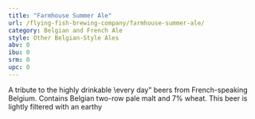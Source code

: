 ```yaml
---
title: "Farmhouse Summer Ale"
url: /flying-fish-brewing-company/farmhouse-summer-ale/
category: Belgian and French Ale
style: Other Belgian-Style Ales
abv: 0
ibu: 0
srm: 0
upc: 0
---
```

A tribute to the highly drinkable \every day\" beers from French-speaking Belgium. Contains Belgian two-row pale malt and 7% wheat. This beer is lightly filtered with an earthy
